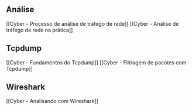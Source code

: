 ## Análise
[[Cyber - Processo de análise de tráfego de rede]]
[[Cyber - Análise de tráfego de rede na prática]]

## Tcpdump
[[Cyber - Fundamentos do Tcpdump]]
[[Cyber - Filtragem de pacotes com Tcpdump]]

## Wireshark
[[Cyber - Analisando com Wireshark]]
















